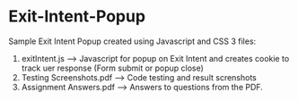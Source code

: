 # Exit-Intent-Popup
Sample Exit Intent Popup created using Javascript and CSS
3 files:
1) exitIntent.js --> Javascript for popup on Exit Intent and creates cookie to track uer response (Form submit or popup close)
2) Testing Screenshots.pdf --> Code testing and result screnshots
3) Assignment Answers.pdf --> Answers to questions from the PDF.
